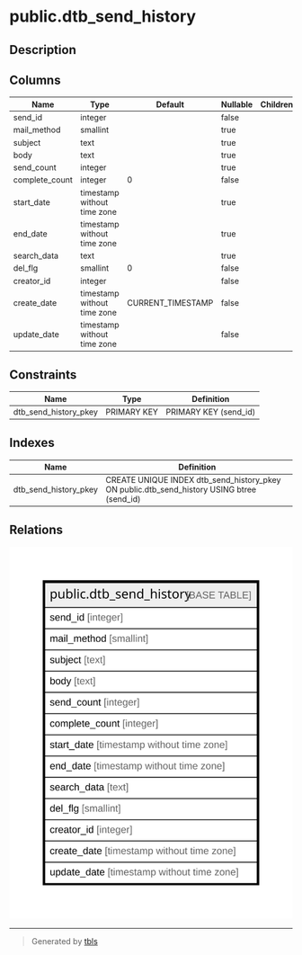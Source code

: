 # public.dtb_send_history

## Description

## Columns

| Name | Type | Default | Nullable | Children | Parents | Comment |
| ---- | ---- | ------- | -------- | -------- | ------- | ------- |
| send_id | integer |  | false |  |  |  |
| mail_method | smallint |  | true |  |  |  |
| subject | text |  | true |  |  |  |
| body | text |  | true |  |  |  |
| send_count | integer |  | true |  |  |  |
| complete_count | integer | 0 | false |  |  |  |
| start_date | timestamp without time zone |  | true |  |  |  |
| end_date | timestamp without time zone |  | true |  |  |  |
| search_data | text |  | true |  |  |  |
| del_flg | smallint | 0 | false |  |  |  |
| creator_id | integer |  | false |  |  |  |
| create_date | timestamp without time zone | CURRENT_TIMESTAMP | false |  |  |  |
| update_date | timestamp without time zone |  | false |  |  |  |

## Constraints

| Name | Type | Definition |
| ---- | ---- | ---------- |
| dtb_send_history_pkey | PRIMARY KEY | PRIMARY KEY (send_id) |

## Indexes

| Name | Definition |
| ---- | ---------- |
| dtb_send_history_pkey | CREATE UNIQUE INDEX dtb_send_history_pkey ON public.dtb_send_history USING btree (send_id) |

## Relations

![er](public.dtb_send_history.svg)

---

> Generated by [tbls](https://github.com/k1LoW/tbls)
